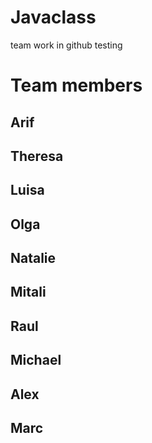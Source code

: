 # Javaclass
team work in github testing 

# Team members 

## Arif
## Theresa
## Luisa
## Olga
## Natalie
## Mitali
## Raul
## Michael
## Alex
## Marc
